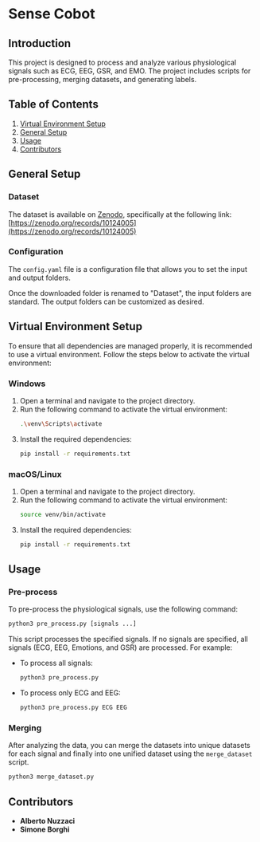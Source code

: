 # Sense Cobot

## Introduction
This project is designed to process and analyze various physiological signals such as ECG, EEG, GSR, and EMO. The project includes scripts for pre-processing, merging datasets, and generating labels.

## Table of Contents
1. [Virtual Environment Setup](#virtual-environment-setup)
2. [General Setup](#general-setup)
3. [Usage](#usage)
4. [Contributors](#contributors)

## General Setup

### Dataset

The dataset is available on [Zenodo](https://zenodo.org/), specifically at the following link:
[https://zenodo.org/records/10124005](https://zenodo.org/records/10124005)

### Configuration

The `config.yaml` file is a configuration file that allows you to set the input and output folders.

Once the downloaded folder is renamed to "Dataset", the input folders are standard. The output folders can be customized as desired.


## Virtual Environment Setup
To ensure that all dependencies are managed properly, it is recommended to use a virtual environment. Follow the steps below to activate the virtual environment:
### Windows
1. Open a terminal and navigate to the project directory.
2. Run the following command to activate the virtual environment:
	```sh
	.\venv\Scripts\activate
	```
3. Install the required dependencies:
	```sh
	pip install -r requirements.txt
	```

### macOS/Linux
1. Open a terminal and navigate to the project directory.
2. Run the following command to activate the virtual environment:
	```sh
	source venv/bin/activate
	```
3. Install the required dependencies:
	```sh
	pip install -r requirements.txt
	```
## Usage

### Pre-process
To pre-process the physiological signals, use the following command:
```sh
python3 pre_process.py [signals ...]
```
This script processes the specified signals. If no signals are specified, all signals (ECG, EEG, Emotions, and GSR) are processed. For example:
- To process all signals:
	```sh
	python3 pre_process.py
	```
- To process only ECG and EEG:
	```sh
	python3 pre_process.py ECG EEG
	```

### Merging
After analyzing the data, you can merge the datasets into unique datasets for each signal and finally into one unified dataset using the `merge_dataset` script.
```sh
python3 merge_dataset.py
```

## Contributors

- **Alberto Nuzzaci**
- **Simone Borghi** 
